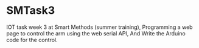 # SMTask3
IOT task week 3 at Smart Methods (summer training), Programming a web page to control the arm using the web serial API,
And Write the Arduino code for the control. 
